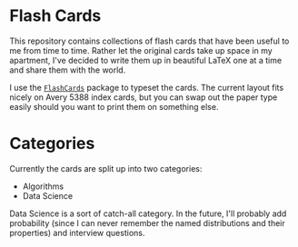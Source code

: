 Flash Cards
==========

This repository contains collections of flash cards that have been useful to me from time to time. Rather let the original cards take up space in my apartment, I've decided to write them up in beautiful LaTeX one at  a time and share them with the world.

I use the [`FlashCards`](http://www.ctan.org/tex-archive/macros/latex/contrib/flashcards) package to typeset the cards. The current layout fits nicely on Avery 5388 index cards, but you can swap out the paper type easily should you want to print them on something else.

# Categories
Currently the cards are split up into two categories:
* Algorithms
* Data Science

Data Science is a sort of catch-all category. In the future, I'll probably add probability (since I can never remember the named distributions and their properties) and interview questions.
